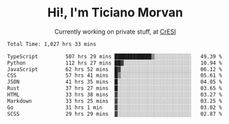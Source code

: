 <h1 align="center">Hi!, I'm Ticiano Morvan</h1>
<p align="center">Currently working on private stuff, at <a href="https://cresi.com.ar" target="_blank">CrESI</a></p>

<!--START_SECTION:waka-->

```txt
Total Time: 1,027 hrs 33 mins

TypeScript         507 hrs 29 mins ████████████▒░░░░░░░░░░░░   49.39 %
Python             112 hrs 27 mins ██▓░░░░░░░░░░░░░░░░░░░░░░   10.94 %
JavaScript         62 hrs 52 mins  █▓░░░░░░░░░░░░░░░░░░░░░░░   06.12 %
CSS                57 hrs 41 mins  █▒░░░░░░░░░░░░░░░░░░░░░░░   05.61 %
JSON               41 hrs 35 mins  █░░░░░░░░░░░░░░░░░░░░░░░░   04.05 %
Rust               37 hrs 27 mins  █░░░░░░░░░░░░░░░░░░░░░░░░   03.65 %
HTML               33 hrs 38 mins  ▓░░░░░░░░░░░░░░░░░░░░░░░░   03.27 %
Markdown           33 hrs 25 mins  ▓░░░░░░░░░░░░░░░░░░░░░░░░   03.25 %
Go                 31 hrs 1 min    ▓░░░░░░░░░░░░░░░░░░░░░░░░   03.02 %
SCSS               29 hrs 29 mins  ▓░░░░░░░░░░░░░░░░░░░░░░░░   02.87 %
```

<!--END_SECTION:waka-->
